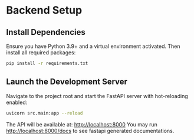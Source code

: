 # Backend Setup

## Install Dependencies

Ensure you have Python 3.9+ and a virtual environment activated. Then install all required packages:

```bash
pip install -r requirements.txt
```

## Launch the Development Server

Navigate to the project root and start the FastAPI server with hot-reloading enabled:

```bash
uvicorn src.main:app --reload
```

The API will be available at: [http://localhost:8000](http://localhost:8000)
You may run [http://localhost:8000/docs](http://localhost:8000/docs) to see fastapi generated documentations. 